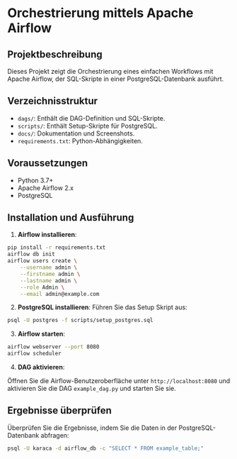 # Orchestrierung mittels Apache Airflow

## Projektbeschreibung
Dieses Projekt zeigt die Orchestrierung eines einfachen Workflows mit Apache Airflow, der SQL-Skripte in einer PostgreSQL-Datenbank ausführt.

## Verzeichnisstruktur
- `dags/`: Enthält die DAG-Definition und SQL-Skripte.
- `scripts/`: Enthält Setup-Skripte für PostgreSQL.
- `docs/`: Dokumentation und Screenshots.
- `requirements.txt`: Python-Abhängigkeiten.

## Voraussetzungen
- Python 3.7+
- Apache Airflow 2.x
- PostgreSQL

## Installation und Ausführung

1. **Airflow installieren**:

```bash
pip install -r requirements.txt
airflow db init
airflow users create \
    --username admin \
    --firstname admin \
    --lastname admin \
    --role Admin \
    --email admin@example.com

```

2. **PostgreSQL installieren**:
Führen Sie das Setup Skript aus:

```bash
psql -U postgres -f scripts/setup_postgres.sql
``` 

3. **Airflow starten**:

```bash
airflow webserver --port 8080
airflow scheduler
```

4. **DAG aktivieren**:

Öffnen Sie die Airflow-Benutzeroberfläche unter `http://localhost:8080` und aktivieren Sie die DAG `example_dag.py` und starten Sie sie.

## Ergebnisse überprüfen
Überprüfen Sie die Ergebnisse, indem Sie die Daten in der PostgreSQL-Datenbank abfragen:

```bash
psql -U karaca -d airflow_db -c "SELECT * FROM example_table;"
```